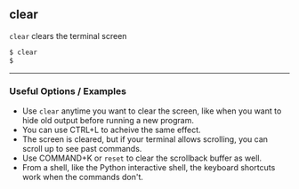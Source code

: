 clear
-------

`clear` clears the terminal screen

~~~ bash
$ clear
$
~~~

---

### Useful Options / Examples

  * Use `clear` anytime you want to clear the screen, like when you want to hide old output before running a new program.
  * You can use CTRL+L to acheive the same effect.
  * The screen is cleared, but if your terminal allows scrolling, you can scroll up to see past commands.
  * Use COMMAND+K or `reset` to clear the scrollback buffer as well.
  * From a shell, like the Python interactive shell, the keyboard shortcuts work when the commands don't.
